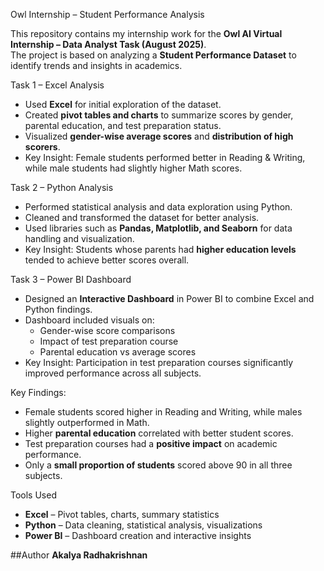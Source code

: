 Owl Internship – Student Performance Analysis

This repository contains my internship work for the **Owl AI Virtual Internship – Data Analyst Task (August 2025)**.  
The project is based on analyzing a **Student Performance Dataset** to identify trends and insights in academics.

Task 1 – Excel Analysis
- Used **Excel** for initial exploration of the dataset.  
- Created **pivot tables and charts** to summarize scores by gender, parental education, and test preparation status.  
- Visualized **gender-wise average scores** and **distribution of high scorers**.  
- Key Insight: Female students performed better in Reading & Writing, while male students had slightly higher Math scores.

Task 2 – Python Analysis
- Performed statistical analysis and data exploration using Python.  
- Cleaned and transformed the dataset for better analysis.  
- Used libraries such as **Pandas, Matplotlib, and Seaborn** for data handling and visualization.  
- Key Insight: Students whose parents had **higher education levels** tended to achieve better scores overall.

Task 3 – Power BI Dashboard
- Designed an **Interactive Dashboard** in Power BI to combine Excel and Python findings.  
- Dashboard included visuals on:
   - Gender-wise score comparisons  
   - Impact of test preparation course  
   - Parental education vs average scores  
- Key Insight: Participation in test preparation courses significantly improved performance across all subjects.

Key Findings:
-  Female students scored higher in Reading and Writing, while males slightly outperformed in Math.  
-  Higher **parental education** correlated with better student scores.  
-  Test preparation courses had a **positive impact** on academic performance.  
-  Only a **small proportion of students** scored above 90 in all three subjects.  

Tools Used
- **Excel** – Pivot tables, charts, summary statistics  
- **Python** – Data cleaning, statistical analysis, visualizations  
- **Power BI** – Dashboard creation and interactive insights  

##Author
  **Akalya Radhakrishnan**
